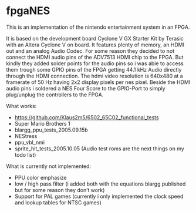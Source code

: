 # fpgaNES

This is an implementation of the nintendo entertainment system in an FPGA.

It is based on the development board Cyclone V GX Starter Kit by Terasic with an
Altera Cyclone V on board. It features plenty of memory, an HDMI out and an analog
Audio Codec. For some reason they decided to not connect the HDMI audio pins of the
ADV7513 HDMI chip to the FPGA. But kindly they added solder points for the audio pins
so i was able to access them trough some GPIO pins of the FPGA getting 44.1 kHz Audio
directly through the HDMI connection. The hdmi video resolution is 640x480 at a
framerate of 50 Hz having 2x2 display pixels per nes pixel. Beside the HDMI audio pins i
soldered a NES Four Score to the GPIO-Port to simply plug/unplug the controllers to the
FPGA.

What works:

- https://github.com/Klaus2m5/6502_65C02_functional_tests
- Super Mario Brothers 1
- blargg_ppu_tests_2005.09.15b
- NEStress
- ppu_vbl_nmi
- sprite_hit_tests_2005.10.05
(Audio test roms are the next things on my todo list)


What is currently not implemented:

- PPU color emphasize
- low / high pass filter (i added both with the equations blargg published but for some reason they don’t work)
- Support for PAL games (currently i only implemented the clock speed and lookup tables for NTSC games)
